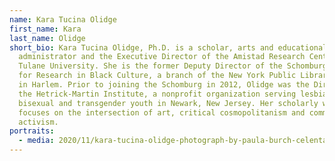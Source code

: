 ```yaml
---
name: Kara Tucina Olidge
first_name: Kara
last_name: Olidge
short_bio: Kara Tucina Olidge, Ph.D. is a scholar, arts and educational
  administrator and the Executive Director of the Amistad Research Center at
  Tulane University. She is the former Deputy Director of the Schomburg Center
  for Research in Black Culture, a branch of the New York Public Library based
  in Harlem. Prior to joining the Schomburg in 2012, Olidge was the Director of
  the Hetrick-Martin Institute, a nonprofit organization serving lesbian, gay,
  bisexual and transgender youth in Newark, New Jersey. Her scholarly work
  focuses on the intersection of art, critical cosmopolitanism and community
  activism.
portraits:
  - media: 2020/11/kara-tucina-olidge-photograph-by-paula-burch-celentano
---
```

